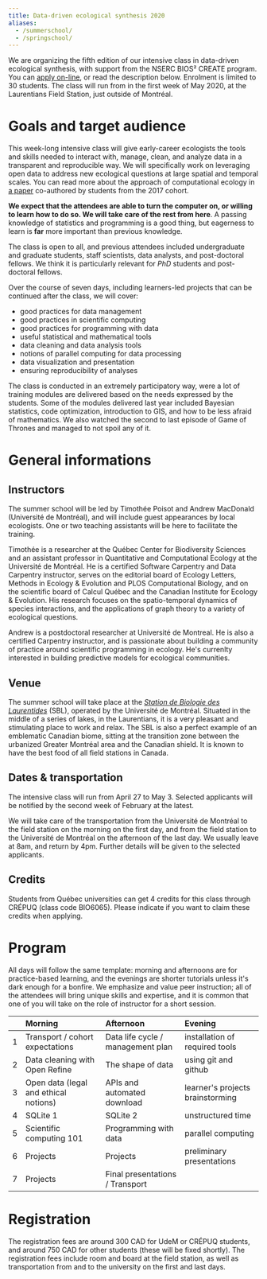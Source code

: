 ```yaml
---
title: Data-driven ecological synthesis 2020
aliases:
  - /summerschool/
  - /springschool/
---
```


We are organizing the fifth edition of our intensive class in data-driven
ecological synthesis, with support from the NSERC BIOS² CREATE program. You can
[apply on-line][form], or read the description below. Enrolment is limited to 30
students. The class will run from in the first week of May 2020, at the
Laurentians Field Station, just outside of Montréal.

# Goals and target audience

This week-long intensive class will give early-career ecologists the tools and
skills needed to interact with, manage, clean, and analyze data in a transparent
and reproducible way. We will specifically work on leveraging open data to
address new ecological questions at large spatial and temporal scales. You can
read more about the approach of computational ecology in [a paper][paper]
co-authored by students from the 2017 cohort.

[paper]: https://ojs.library.queensu.ca/index.php/IEE/article/view/13252

**We expect that the attendees are able to turn the computer on, or willing to
learn how to do so. We will take care of the rest from here**. A passing
knowledge of statistics and programming is a good thing, but eagerness
to learn is **far** more important than previous knowledge.

The class is open to all, and previous attendees included undergraduate and
graduate students, staff scientists, data analysts, and post-doctoral fellows.
We think it is particularly relevant for *PhD* students and post-doctoral
fellows.

Over the course of seven days, including learners-led projects that can be
continued after the class, we will cover:

- good practices for data management
- good practices in scientific computing
- good practices for programming with data
- useful statistical and mathematical tools
- data cleaning and data analysis tools
- notions of parallel computing for data processing
- data visualization and presentation
- ensuring reproducibility of analyses

The class is conducted in an extremely participatory way, were a lot of training
modules are delivered based on the needs expressed by the students. Some of the
modules delivered last year included Bayesian statistics, code optimization,
introduction to GIS, and how to be less afraid of mathematics. We also watched
the second to last episode of Game of Thrones and managed to not spoil any of
it.

# General informations

## Instructors

The summer school will be led by Timothée Poisot and Andrew MacDonald
(Université de Montréal), and will include guest appearances by local
ecologists. One or two teaching assistants will be here to facilitate the
training.

Timothée is a researcher at the Québec Center for Biodiversity Sciences and an
assistant professor in Quantitative and Computational Ecology at the Université
de Montréal. He is a certified Software Carpentry and Data Carpentry instructor,
serves on the editorial board of Ecology Letters, Methods in Ecology & Evolution
and PLOS Computational Biology, and on the scientific board of Calcul Québec and
the Canadian Institute for Ecology & Evolution. His research focuses on the
spatio-temporal dynamics of species interactions, and the applications of graph
theory to a variety of ecological questions.

Andrew is a postdoctoral researcher at Université de Montreal. He is also a
certified Carpentry instructor, and is passionate about building a community of
practice around scientific programming in ecology. He's currenlty interested in
building predictive models for ecological communities.

## Venue

The summer school will take place at the [*Station de Biologie des
Laurentides*][sbl] (SBL), operated by the Université de Montréal. Situated in
the middle of a series of lakes, in the Laurentians, it is a very pleasant and
stimulating place to work and relax. The SBL is also a perfect example of an
emblematic Canadian biome, sitting at the transition zone between the urbanized
Greater Montréal area and the Canadian shield. It is known to have the best food
of all field stations in Canada.

## Dates & transportation

The intensive class will run from April 27 to May 3. Selected applicants will be
notified by the second week of February at the latest.

We will take care of the transportation from the Université de Montréal to the
field station on the morning on the first day, and from the field station to the
Université de Montréal on the afternoon of the last day. We usually leave at
8am, and return by 4pm. Further details will be given to the selected
applicants.

## Credits

Students from Québec universities can get 4 credits for this class through
CRÉPUQ (class code BIO6065). Please indicate if you want to claim these credits
when applying.

# Program

All days will follow the same template: morning and afternoons are for
practice-based learning, and the evenings are shorter tutorials unless it's dark
enough for a bonfire. We emphasize and value peer instruction; all of the
attendees will bring unique skills and expertise, and it is common that one of
you will take on the role of instructor for a short session.

|   | Morning                               | Afternoon                         | Evening                          |
|:--|:--------------------------------------|:----------------------------------|:---------------------------------|
| 1 | Transport / cohort expectations       | Data life cycle / management plan | installation of required tools   |
| 2 | Data cleaning with Open Refine        | The shape of data        | using git and github             |
| 3 | Open data (legal and ethical notions) | APIs and automated download       | learner's projects brainstorming |
| 4 | SQLite   1                            | SQLite 2                          | unstructured time                |
| 5 | Scientific computing 101              | Programming with data                | parallel computing                |
| 6 | Projects                              | Projects                          | preliminary presentations        |
| 7 | Projects                              | Final presentations / Transport   |                                  |

# Registration

The registration fees are around 300 CAD for UdeM or CRÉPUQ students, and around
750 CAD for other students (these will be fixed shortly). The registration fees
include room and board at the field station, as well as transportation from and
to the university on the first and last days.

[form]: https://forms.gle/snMoL4otrHHRUY5s6
[sbl]: http://www.sbl.umontreal.ca/index.html
